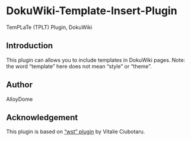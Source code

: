 # DokuWiki-Template-Insert-Plugin
TemPLaTe (TPLT) Plugin, DokuWiki

## Introduction
This plugin can allows you to include templates in DokuWiki pages. Note: the word “template” here does not mean “style” or “theme”.

## Author
AlloyDome

## Acknowledgement
This plugin is based on [“wst” plugin](https://www.dokuwiki.org/plugin:wst) by Vitalie Ciubotaru.
